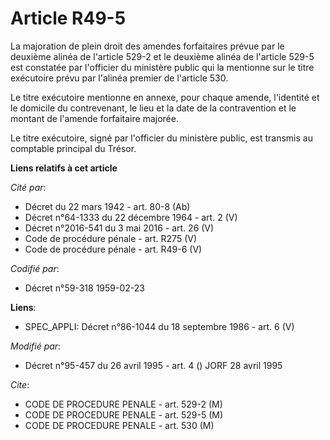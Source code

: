 # Article R49-5

La majoration de plein droit des amendes forfaitaires prévue par le deuxième alinéa de l'article 529-2 et le deuxième alinéa
de l'article 529-5 est constatée par l'officier du ministère public qui la mentionne sur le titre exécutoire prévu par
l'alinéa premier de l'article 530.

Le titre exécutoire mentionne en annexe, pour chaque amende, l'identité et le domicile du contrevenant, le lieu et la date de
la contravention et le montant de l'amende forfaitaire majorée.

Le titre exécutoire, signé par l'officier du ministère public, est transmis au comptable principal du Trésor.

**Liens relatifs à cet article**

_Cité par_:

  - Décret du 22 mars 1942 - art. 80-8 (Ab)
  - Décret n°64-1333 du 22 décembre 1964 - art. 2 (V)
  - Décret n°2016-541 du 3 mai 2016 - art. 26 (V)
  - Code de procédure pénale - art. R275 (V)
  - Code de procédure pénale - art. R49-6 (V)

_Codifié par_:

  - Décret n°59-318 1959-02-23

**Liens**:

  - SPEC_APPLI: Décret n°86-1044 du 18 septembre 1986 - art. 6 (V)

_Modifié par_:

  - Décret n°95-457 du 26 avril 1995 - art. 4 () JORF 28 avril 1995

_Cite_:

  - CODE DE PROCEDURE PENALE - art. 529-2 (M)
  - CODE DE PROCEDURE PENALE - art. 529-5 (M)
  - CODE DE PROCEDURE PENALE - art. 530 (M)
